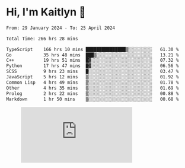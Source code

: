 # Hi, I'm Kaitlyn 👋
<!--START_SECTION:waka-->

```txt
From: 29 January 2024 - To: 25 April 2024

Total Time: 266 hrs 28 mins

TypeScript    166 hrs 10 mins ███████████████▒░░░░░░░░░   61.30 %
Go            35 hrs 48 mins  ███▒░░░░░░░░░░░░░░░░░░░░░   13.21 %
C++           19 hrs 51 mins  █▓░░░░░░░░░░░░░░░░░░░░░░░   07.32 %
Python        17 hrs 47 mins  █▓░░░░░░░░░░░░░░░░░░░░░░░   06.56 %
SCSS          9 hrs 23 mins   █░░░░░░░░░░░░░░░░░░░░░░░░   03.47 %
JavaScript    5 hrs 12 mins   ▒░░░░░░░░░░░░░░░░░░░░░░░░   01.92 %
Common Lisp   4 hrs 49 mins   ▒░░░░░░░░░░░░░░░░░░░░░░░░   01.78 %
Other         4 hrs 35 mins   ▒░░░░░░░░░░░░░░░░░░░░░░░░   01.69 %
Prolog        2 hrs 22 mins   ▒░░░░░░░░░░░░░░░░░░░░░░░░   00.88 %
Markdown      1 hr 50 mins    ▒░░░░░░░░░░░░░░░░░░░░░░░░   00.68 %
```

<!--END_SECTION:waka-->

<figure><embed src="https://wakatime.com/share/@018d58bc-3d22-46c9-b2d7-4ed36fb8172d/243b5d9b-77cd-4133-89ff-dcc8f225fa18.svg"></embed></figure>
